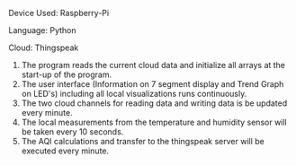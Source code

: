 Device Used: Raspberry-Pi


Language: Python


Cloud: Thingspeak

1. The program reads the current cloud data and initialize all arrays at the start-up of the program.
2. The user interface (Information on 7 segment display and Trend Graph on LED's) including all local visualizations runs continuously.
3. The two cloud channels for reading data and writing data is be updated every minute.
4. The local measurements from the temperature and humidity sensor will be taken every 10 seconds.
5. The AQI calculations and transfer to the thingspeak server will be executed every minute.
